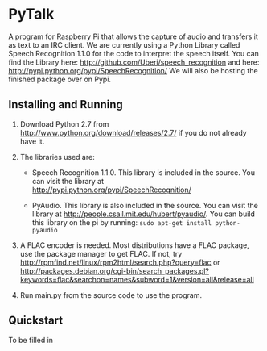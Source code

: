 PyTalk
======

A program for Raspberry Pi that allows the capture of audio and transfers it as text to an IRC client. We are currently using a Python Library called Speech Recognition 1.1.0 for the code to interpret the speech itself. You can find the Library here: http://github.com/Uberi/speech_recognition and here: http://pypi.python.org/pypi/SpeechRecognition/
We will also be hosting the finished package over on Pypi.

Installing and Running
--------
1. Download Python 2.7 from http://www.python.org/download/releases/2.7/ if you do not already have it.

2. The libraries used are:
    - Speech Recognition 1.1.0. This library is included in the source. You can visit the library at       http://pypi.python.org/pypi/SpeechRecognition/

    - PyAudio. This library is also included in the source. You can visit the library at http://people.csail.mit.edu/hubert/pyaudio/. You can build this library on the pi by running:
`sudo apt-get install python-pyaudio`

3. A FLAC encoder is needed. Most distributions have a FLAC package, use the package manager to get FLAC. If not, try 
http://rpmfind.net/linux/rpm2html/search.php?query=flac or http://packages.debian.org/cgi-bin/search_packages.pl?keywords=flac&searchon=names&subword=1&version=all&release=all

4. Run main.py from the source code to use the program.

Quickstart
--------
To be filled in
